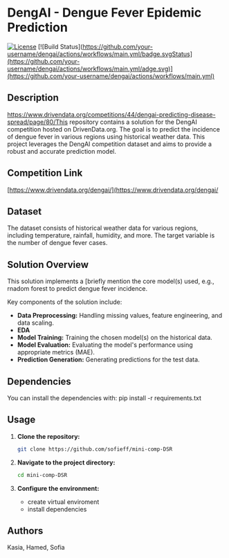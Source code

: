 # DengAI - Dengue Fever Epidemic Prediction

[![License](https://img.shields.io/github/license/your-username/dengai)](LICENSE)
[![Build 
Status](https://github.com/your-username/dengai/actions/workflows/main.yml/badge.svgStatus](https://github.com/your-username/dengai/actions/workflows/main.yml/adge.svg)](https://github.com/your-username/dengai/actions/workflows/main.yml)

## Description

https://www.drivendata.org/competitions/44/dengai-predicting-disease-spread/page/80/This repository contains a solution for the DengAI competition hosted on 
DrivenData.org. The goal is to predict the incidence of dengue fever in various 
regions using historical weather data. This project leverages the DengAI 
competition dataset and aims to provide a robust and accurate prediction model.

## Competition Link

[https://www.drivendata.org/dengai/](https://www.drivendata.org/dengai/

## Dataset

The dataset consists of historical weather data for various regions, including 
temperature, rainfall, humidity, and more. The target variable is the number of 
dengue fever cases.

## Solution Overview

This solution implements a [briefly mention the core model(s) used, e.g.,  
rnadom forest to predict dengue fever incidence. 

Key components of the solution include:

* **Data Preprocessing:** Handling missing values, feature engineering, and data 
scaling.
* **EDA**
* **Model Training:** Training the chosen model(s) on the historical data.
* **Model Evaluation:** Evaluating the model's performance using appropriate metrics (MAE).
* **Prediction Generation:** Generating predictions for the test data.

## Dependencies

You can install the dependencies with:
pip install -r requirements.txt


## Usage

1. **Clone the repository:**
   ```bash
   git clone https://github.com/sofieff/mini-comp-DSR
   ```

2. **Navigate to the project directory:**
   ```bash
   cd mini-comp-DSR
   ```

3. **Configure the environment:**
   - create virtual enviroment
   - install dependencies

## Authors
Kasia, Hamed, Sofia
